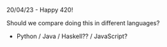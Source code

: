 20/04/23 - Happy 420!

Should we compare doing this in different languages?
- Python / Java / Haskell?? / JavaScript?
